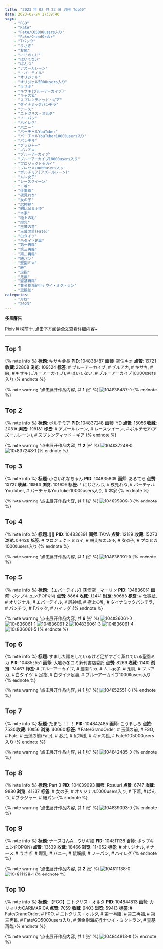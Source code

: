 ```yaml
---
title: "2023 年 02 月 23 日 月榜 Top10"
date: 2023-02-24 17:09:46
tags:
    - "FGO"
    - "Fate"
    - "Fate/GO5000users入り"
    - "Fate/GrandOrder"
    - "Tバック"
    - "うさぎ"
    - "お尻"
    - "にじさんじ"
    - "はいてない"
    - "ぱんつ"
    - "アズールレーン"
    - "エバーテイル"
    - "オリジナル"
    - "オリジナル5000users入り"
    - "キサキ"
    - "キサキ(ブルーアーカイブ)"
    - "キャス狐"
    - "スプレンディッド・ギア"
    - "ダイナミックパンチラ"
    - "ナース"
    - "ニトクリス・オルタ"
    - "ノーパン"
    - "ハイレグ"
    - "バニー"
    - "バーチャルYouTuber"
    - "バーチャルYouTuber10000users入り"
    - "パンチラ"
    - "ブラジャー"
    - "ブルアカ"
    - "ブルーアーカイブ"
    - "ブルーアーカイブ10000users入り"
    - "プロジェクトセカイ"
    - "プロセカ10000users入り"
    - "ボルチモア(アズールレーン)"
    - "ムレ女子"
    - "レースクイーン"
    - "下着"
    - "仕事絵"
    - "夜見れな"
    - "女の子"
    - "尻神様"
    - "朝比奈まふゆ"
    - "本家"
    - "極上の乳"
    - "爆乳"
    - "玉藻の前"
    - "玉藻の前(Fate)"
    - "白タイツ"
    - "白タイツ足裏"
    - "第一再臨"
    - "第三再臨"
    - "第二再臨"
    - "紐パン"
    - "聖園ミカ"
    - "腋"
    - "足指"
    - "足裏"
    - "霊基再臨"
    - "黄金樹海紀行ナウイ・ミクトラン"
    - "鼠蹊部"
categories:
    - "月榜"
    - "2023"
---
```


<i class="fa fa-triangle-exclamation"></i>**多图警告**<i class="fa fa-triangle-exclamation"></i>

[Pixiv](https://www.pixiv.net/) 月榜前十, 点击下方阅读全文查看详细内容~

<!-- more -->

---

## Top 1

{% note info %}
**标题**: キサキ会長
**PID**: 104838487 **画师**: 空住キオ
**点赞**: 16721 **收藏**: 22808 **浏览**: 109524
**标签**: # ブルーアーカイブ, # ブルアカ, # キサキ, # 腋, # キサキ(ブルーアーカイブ), # はいてない, # ブルーアーカイブ10000users入り
{% endnote %}

{% note warning '点击展开作品内容, 共 **1** 张' %}
![104838487-0](https://i.pixiv.re/img-original/img/2023/01/27/01/31/18/104838487_p0.jpg)
{% endnote %}

## Top 2

{% note info %}
**标题**: ボルチモア
**PID**: 104837248 **画师**: YD
**点赞**: 15056 **收藏**: 20319 **浏览**: 109131
**标签**: # アズールレーン, # レースクイーン, # ボルチモア(アズールレーン), # スプレンディッド・ギア
{% endnote %}

{% note warning '点击展开作品内容, 共 **2** 张' %}
![104837248-0](https://i.pixiv.re/img-original/img/2023/01/27/00/37/34/104837248_p0.jpg)
![104837248-1](https://i.pixiv.re/img-original/img/2023/01/27/00/37/34/104837248_p1.jpg)
{% endnote %}

## Top 3

{% note info %}
**标题**: 小さいれなちゃん
**PID**: 104835809 **画师**: あるてら
**点赞**: 15727 **收藏**: 19993 **浏览**: 101959
**标签**: # にじさんじ, # 夜見れな, # バーチャルYouTuber, # バーチャルYouTuber10000users入り, # 本家
{% endnote %}

{% note warning '点击展开作品内容, 共 **1** 张' %}
![104835809-0](https://i.pixiv.re/img-original/img/2023/01/27/00/00/27/104835809_p0.png)
{% endnote %}

## Top 4

{% note info %}
**标题**: 💜🖤
**PID**: 104836391 **画师**: TAYA
**点赞**: 12189 **收藏**: 15273 **浏览**: 64428
**标签**: # プロジェクトセカイ, # 朝比奈まふゆ, # 女の子, # プロセカ10000users入り
{% endnote %}

{% note warning '点击展开作品内容, 共 **1** 张' %}
![104836391-0](https://i.pixiv.re/img-original/img/2023/01/27/00/10/38/104836391_p0.jpg)
{% endnote %}

## Top 5

{% note info %}
**标题**: 【エバーテイル】孫悟空＿マーリン
**PID**: 104836061 **画师**: ポップキュン(POPQN)
**点赞**: 8864 **收藏**: 12441 **浏览**: 89683
**标签**: # 仕事絵, # オリジナル, # エバーテイル, # 尻神様, # 極上の乳, # ダイナミックパンチラ, # パンチラ, # Tバック, # ハイレグ
{% endnote %}

{% note warning '点击展开作品内容, 共 **6** 张' %}
![104836061-0](https://i.pixiv.re/img-original/img/2023/01/27/00/02/34/104836061_p0.jpg)
![104836061-1](https://i.pixiv.re/img-original/img/2023/01/27/00/02/34/104836061_p1.jpg)
![104836061-2](https://i.pixiv.re/img-original/img/2023/01/27/00/02/34/104836061_p2.jpg)
![104836061-3](https://i.pixiv.re/img-original/img/2023/01/27/00/02/34/104836061_p3.jpg)
![104836061-4](https://i.pixiv.re/img-original/img/2023/01/27/00/02/34/104836061_p4.jpg)
![104836061-5](https://i.pixiv.re/img-original/img/2023/01/27/00/02/34/104836061_p5.jpg)
{% endnote %}

## Top 6

{% note info %}
**标题**: すました顔をしているけど足がすごく蒸れている聖園ミカ
**PID**: 104852551 **画师**: 大嘘@冬コミ新刊書店委託
**点赞**: 8269 **收藏**: 11410 **浏览**: 74467
**标签**: # ブルーアーカイブ, # 聖園ミカ, # ムレ女子, # 足裏, # ブルアカ, # 白タイツ, # 足指, # 白タイツ足裏, # ブルーアーカイブ10000users入り
{% endnote %}

{% note warning '点击展开作品内容, 共 **1** 张' %}
![104852551-0](https://i.pixiv.re/img-original/img/2023/01/27/19/01/18/104852551_p0.jpg)
{% endnote %}

## Top 7

{% note info %}
**标题**: たまも！！！
**PID**: 104842485 **画师**: こうましろ
**点赞**: 7530 **收藏**: 10056 **浏览**: 40060
**标签**: # Fate/GrandOrder, # 玉藻の前, # FGO, # Fate, # 玉藻の前(Fate), # お尻, # 尻神様, # キャス狐, # Fate/GO5000users入り
{% endnote %}

{% note warning '点击展开作品内容, 共 **1** 张' %}
![104842485-0](https://i.pixiv.re/img-original/img/2023/01/27/07/32/30/104842485_p0.png)
{% endnote %}

## Top 8

{% note info %}
**标题**: Part 3
**PID**: 104839093 **画师**: Rosuuri
**点赞**: 6747 **收藏**: 9880 **浏览**: 41337
**标签**: # 女の子, # オリジナル5000users入り, # 下着, # ぱんつ, # ブラジャー, # 紐パン
{% endnote %}

{% note warning '点击展开作品内容, 共 **1** 张' %}
![104839093-0](https://i.pixiv.re/img-original/img/2023/01/27/02/02/37/104839093_p0.png)
{% endnote %}

## Top 9

{% note info %}
**标题**: ナースさんA＿ウサギ娘
**PID**: 104811138 **画师**: ポップキュン(POPQN)
**点赞**: 13639 **收藏**: 18466 **浏览**: 114052
**标签**: # オリジナル, # ナース, # うさぎ, # 爆乳, # バニー, # 鼠蹊部, # ノーパン, # ハイレグ
{% endnote %}

{% note warning '点击展开作品内容, 共 **2** 张' %}
![104811138-0](https://i.pixiv.re/img-original/img/2023/01/26/00/01/12/104811138_p0.jpg)
![104811138-1](https://i.pixiv.re/img-original/img/2023/01/26/00/01/12/104811138_p1.jpg)
{% endnote %}

## Top 10

{% note info %}
**标题**: 【FGO】ニトクリス・オルタ
**PID**: 104844813 **画师**: カリマリカCARIMARICA
**点赞**: 7059 **收藏**: 9403 **浏览**: 59413
**标签**: # Fate/GrandOrder, # FGO, # ニトクリス・オルタ, # 第一再臨, # 第二再臨, # 第三再臨, # Fate/GO5000users入り, # 黄金樹海紀行ナウイ・ミクトラン, # 霊基再臨
{% endnote %}

{% note warning '点击展开作品内容, 共 **1** 张' %}
![104844813-0](https://i.pixiv.re/img-original/img/2023/01/27/11/11/09/104844813_p0.png)
{% endnote %}
